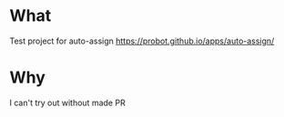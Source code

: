 # What

Test project for auto-assign
https://probot.github.io/apps/auto-assign/

# Why

I can't try out without made PR